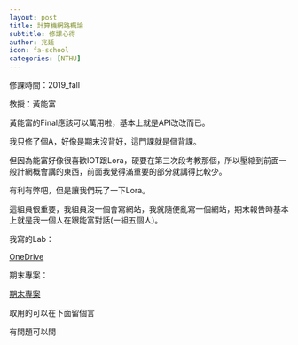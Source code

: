 ```yaml
---
layout: post
title: 計算機網路概論
subtitle: 修課心得
author: 兆廷
icon: fa-school
categories: [NTHU]
---
```


修課時間：2019_fall

教授：黃能富

黃能富的Final應該可以萬用啦，基本上就是API改改而已。

我只修了個A，好像是期末沒背好，這門課就是個背課。

但因為能富好像很喜歡IOT跟Lora，硬要在第三次段考教那個，所以壓縮到前面一般計網概會講的東西，前面我覺得滿重要的部分就講得比較少。

有利有弊吧，但是讓我們玩了一下Lora。

這組員很重要，我組員沒一個會寫網站，我就隨便亂寫一個網站，期末報告時基本上就是我一個人在跟能富對話(一組五個人)。

我寫的Lab：

[OneDrive](https://msseed9-my.sharepoint.com/:f:/g/personal/17-jack_chen_msseed_idv_tw/EkIbWe4hNndPvnt32lqb1zUB_ml6b_COPf_mBXH3N-eCjw?e=yQkC7W)

期末專案：

[期末專案](https://msseed9-my.sharepoint.com/:f:/g/personal/17-jack_chen_msseed_idv_tw/EjhnF-hW4RZMuSSpkJJm34YBz2wo9q5DkX9hPqDoT0SY1Q?e=UBYiF9)

<!-- <iframe src="https://docs.google.com/presentation/d/e/2PACX-1vSRWO9FtqpC3lVeiZC48D5iOKkjjsGqBUoxMdTmZsbbYIkwKmUNMFZzof1K70qoJA/embed?start=false&loop=false&delayms=5000" frameborder="0" width="1280" height="749" allowfullscreen="true" mozallowfullscreen="true" webkitallowfullscreen="true"></iframe> -->

取用的可以在下面留個言

有問題可以問

<br>
